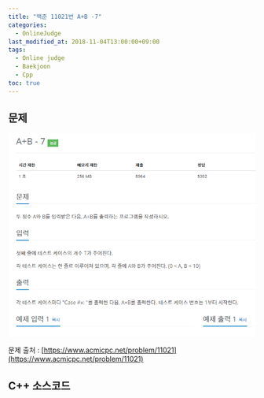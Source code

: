 ```yaml
---
title: "백준 11021번 A+B -7"
categories: 
  - OnlineJudge
last_modified_at: 2018-11-04T13:00:00+09:00
tags: 
  - Online judge
  - Baekjoon
  - Cpp
toc: true
---
```


## 문제

![11021](https://github.com/lesslate/lesslate.github.io/blob/master/assets/img/OnlineJudge/11021.png?raw=true)

문제 출처 : [https://www.acmicpc.net/problem/11021](https://www.acmicpc.net/problem/11021)



## C++ 소스코드


<script src="https://gist.github.com/lesslate/8c3355d19669244193d1cce70f2004de.js"></script>